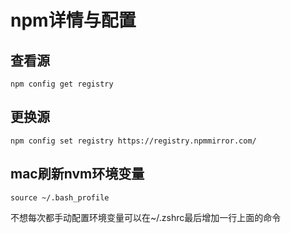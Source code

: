 # npm详情与配置

## 查看源
```
npm config get registry
```
## 更换源
```
npm config set registry https://registry.npmmirror.com/
```
## mac刷新nvm环境变量
```
source ~/.bash_profile
```
不想每次都手动配置环境变量可以在~/.zshrc最后增加一行上面的命令